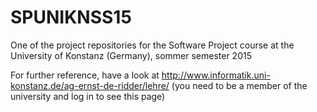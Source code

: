 # SPUNIKNSS15
One of the project repositories for the Software Project course at the University of Konstanz (Germany), sommer semester 2015

For further reference, have a look at http://www.informatik.uni-konstanz.de/ag-ernst-de-ridder/lehre/ (you need to be a member of the university and log in to see this page)

